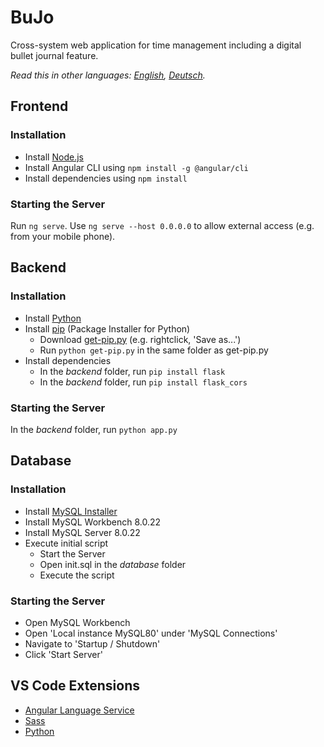 # BuJo
Cross-system web application for time management including a digital bullet journal feature.

_Read this in other languages: [English](README.md), [Deutsch](README.de.md)._
## Frontend
### Installation
- Install [Node.js](https://nodejs.org/en/download/)
- Install Angular CLI using `npm install -g @angular/cli`
- Install dependencies using `npm install`
### Starting the Server
Run `ng serve`. Use `ng serve --host 0.0.0.0` to allow external access (e.g. from your mobile phone).
## Backend
### Installation
- Install [Python](https://www.python.org/downloads/)
- Install [pip](https://pypi.org/project/pip/) (Package Installer for Python)
  - Download [get-pip.py](https://bootstrap.pypa.io/get-pip.py) (e.g. rightclick, 'Save as...')
  - Run `python get-pip.py` in the same folder as get-pip.py
- Install dependencies
  - In the _backend_ folder, run `pip install flask`
  - In the _backend_ folder, run `pip install flask_cors`
### Starting the Server
In the _backend_ folder, run `python app.py`
## Database
### Installation
- Install [MySQL Installer](https://dev.mysql.com/downloads/installer/)
- Install MySQL Workbench 8.0.22
- Install MySQL Server 8.0.22
- Execute initial script
  - Start the Server
  - Open init.sql in the _database_ folder
  - Execute the script
### Starting the Server
- Open MySQL Workbench
- Open 'Local instance MySQL80' under 'MySQL Connections'
- Navigate to 'Startup / Shutdown'
- Click 'Start Server'
## VS Code Extensions
- [Angular Language Service](https://marketplace.visualstudio.com/items?itemName=Angular.ng-template)
- [Sass](https://marketplace.visualstudio.com/items?itemName=Syler.sass-indented)
- [Python](https://marketplace.visualstudio.com/items?itemName=ms-python.python)

